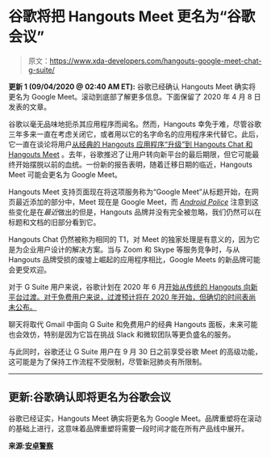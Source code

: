 # 谷歌将把 Hangouts Meet 更名为“谷歌会议”

> 原文：<https://www.xda-developers.com/hangouts-google-meet-chat-g-suite/>

**更新 1 (09/04/2020 @ 02:40 AM ET):** 谷歌已经确认 Hangouts Meet 确实将更名为 Google Meet。滚动到底部了解更多信息。下面保留了 2020 年 4 月 8 日发表的文章。

谷歌以毫无品味地扼杀其应用程序而闻名。然而，Hangouts 幸免于难，尽管谷歌三年多来一直在考虑关闭它，或者用以它的名字命名的应用程序来代替它。此后，它一直在谈论将用户[从经典的 Hangouts 应用程序“升级”到 Hangouts Chat 和 Hangouts Meet](https://www.xda-developers.com/google-transition-classic-hangouts-users-chat-meet/) 。去年，谷歌推迟了让用户转向新平台的最后期限，但它可能最终开始摆脱以前的血统。一份新的报告表明，随着迁移日期的临近，Hangouts Meet 可能会更名为 Google Meet。

Hangouts Meet 支持页面现在将这项服务称为“Google Meet”从标题开始，在网页最近添加的部分中，Meet 现在是 Google Meet，而 *[Android Police](https://www.androidpolice.com/2020/04/07/another-nail-in-the-hangouts-coffin-hangouts-meet-may-lose-the-hangouts-branding/)* 注意到这些变化是在*最近*做出的但是，Hangouts 品牌并没有完全被忽略，我们仍然可以在标题和文档的旧部分看到它。

Hangouts Chat 仍然被称为相同的 T1，对 Meet 的独家处理是有意义的，因为它是为企业用户设计的解决方案。当与 Zoom 和 Skype 等服务竞争时，与从 Hangouts 品牌受损的废墟上崛起的应用程序相比，Google Meets 的新品牌可能会更受欢迎。

对于 G Suite 用户来说，谷歌计划在 2020 年 6 月[开始从传统的 Hangouts 向新平台过渡。对于免费用户来说，过渡预计将在 2020 年开始，但确切的时间表尚未公布。](https://gsuiteupdates.googleblog.com/2019/08/updates-to-hangouts-chat-migration.html)

聊天将取代 Gmail 中面向 G Suite 和免费用户的经典 Hangouts 面板，未来可能也会效仿，特别是因为它旨在挑战 Slack 和微软团队等更负盛名的服务。

与此同时，谷歌还让 G Suite 用户在 9 月 30 日之前享受谷歌 Meet 的高级功能，这可能是为了保持工作流程不受限制，尽管新冠肺炎有所限制。

* * *

## 更新:谷歌确认即将更名为谷歌会议

谷歌已经证实，Hangouts Meet 确实将更名为 Google Meet。品牌重塑将在滚动的基础上进行，这意味着品牌重塑将需要一段时间才能在所有产品线中展开。

**来源:[安卓警察](https://www.androidpolice.com/2020/04/08/another-nail-in-the-hangouts-coffin-hangouts-meet-may-lose-the-hangouts-branding/)**